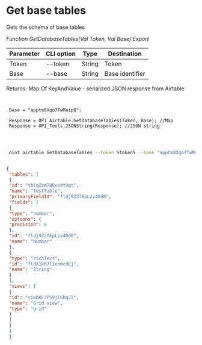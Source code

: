 ﻿---
sidebar_position: 2
---

# Get base tables
 Gets the schema of base tables


*Function GetDatabaseTables(Val Token, Val Base) Export*

 | Parameter | CLI option | Type | Destination |
 |-|-|-|-|
 | Token | --token | String | Token |
 | Base | --base | String | Base identifier |

 
 Returns: Map Of KeyAndValue - serialized JSON response from Airtable

```bsl title="Code example"
	
 
 Base = "apptm8Xqo7TwMaipQ";
 
 Response = OPI_Airtable.GetDatabaseTables(Token, Base); //Map
 Response = OPI_Tools.JSONString(Response); //JSON string
 
	
```

```sh title="CLI command example"
 
 oint airtable GetDatabaseTables --token %token% --base "apptm8Xqo7TwMaipQ"

```


```json title="Result"

{
 "tables": [
 {
 "id": "tblqZzW78Rvsdt9gt",
 "name": "TestTable",
 "primaryFieldId": "fldj9Z3fEpLzv40d0",
 "fields": [
 {
 "type": "number",
 "options": {
 "precision": 0
 },
 "id": "fldj9Z3fEpLzv40d0",
 "name": "Number"
 },
 {
 "type": "richText",
 "id": "fldX1kR7lienmcdEj",
 "name": "String"
 }
 ],
 "views": [
 {
 "id": "viwbKE3PS9jl6bqJl",
 "name": "Grid view",
 "type": "grid"
 }
 ]
 }
 ]
 }

```
